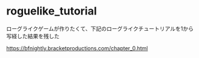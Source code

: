 # roguelike_tutorial

ローグライクゲームが作りたくて、下記のローグライクチュートリアルを1から写経した結果を残した

https://bfnightly.bracketproductions.com/chapter_0.html
